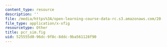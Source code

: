 ```yaml
---
content_type: resource
description: ''
file: /media/https%3A/open-learning-course-data-rc.s3.amazonaws.com/20-011j-statistical-thermodynamics-of-biomolecular-systems-be-011j-spring-2004/525555d096dc9f8c8ddc9ba561128f90_pcr_sim.fig
file_type: application/x-xfig
resourcetype: Other
title: pcr_sim.fig
uid: 525555d0-96dc-9f8c-8ddc-9ba561128f90
---
```

